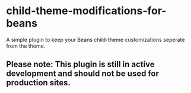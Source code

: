 # child-theme-modifications-for-beans
A simple plugin to keep your Beans child-theme customizations seperate from the theme.

## Please note: This plugin is still in active development and should not be used for production sites.
